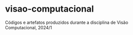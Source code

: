 # visao-computacional
Códigos e artefatos produzidos durante a disciplina de Visão Computacional, 2024/1
